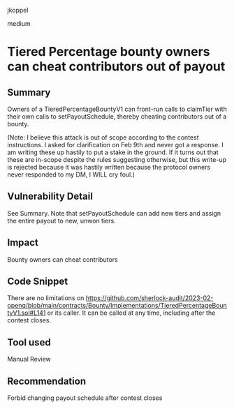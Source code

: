 jkoppel

medium

# Tiered Percentage bounty owners can cheat contributors out of payout

## Summary

Owners of a TieredPercentageBountyV1 can front-run calls to claimTier with their own calls to setPayoutSchedule, thereby cheating contributors out of a bounty.

(Note: I believe this attack is out of scope according to the contest instructions. I asked for clarification on Feb 9th and never got a response. I am writing these up hastily to put a stake in the ground. If it turns out that these are in-scope despite the rules suggesting otherwise, but this write-up is rejected because it was hastily written because the protocol owners never responded to my DM, I WILL cry foul.)

## Vulnerability Detail

See Summary. Note that setPayoutSchedule can add new tiers and assign the entire payout to new, unwon tiers.

## Impact

Bounty owners can cheat contributors

## Code Snippet

There are no limitations on https://github.com/sherlock-audit/2023-02-openq/blob/main/contracts/Bounty/Implementations/TieredPercentageBountyV1.sol#L141 or its caller. It can be called at any time, including after the contest closes.

## Tool used

Manual Review

## Recommendation

Forbid changing payout schedule after contest closes
